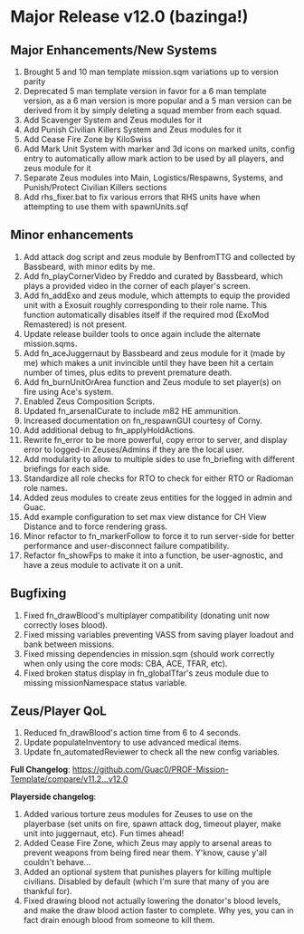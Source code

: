 # Major Release v12.0 (bazinga!)

## Major Enhancements/New Systems
1. Brought 5 and 10 man template mission.sqm variations up to version parity
2. Deprecated 5 man template version in favor for a 6 man template version, as a 6 man version is more popular and a 5 man version can be derived from it by simply deleting a squad member from each squad.
3. Add Scavenger System and Zeus modules for it
4. Add Punish Civilian Killers System and Zeus modules for it
5. Add Cease Fire Zone by KiloSwiss
6. Add Mark Unit System with marker and 3d icons on marked units, config entry to automatically allow mark action to be used by all players, and zeus module for it
7. Separate Zeus modules into Main, Logistics/Respawns, Systems, and Punish/Protect Civilian Killers sections
8. Add rhs_fixer.bat to fix various errors that RHS units have when attempting to use them with spawnUnits.sqf
## Minor enhancements
1. Add attack dog script and zeus module by BenfromTTG and collected by Bassbeard, with minor edits by me.
2. Add fn_playCornerVideo by Freddo and curated by Bassbeard, which plays a provided video in the corner of each player's screen.
3. Add fn_addExo and zeus module, which attempts to equip the provided unit with a Exosuit roughly corresponding to their role name. This function automatically disables itself if the required mod (ExoMod Remastered) is not present.
4. Update release builder tools to once again include the alternate mission.sqms.
5. Add fn_aceJuggernaut by Bassbeard and zeus module for it (made by me) which makes a unit invincible until they have been hit a certain number of times, plus edits to prevent premature death.
6. Add fn_burnUnitOrArea function and Zeus module to set player(s) on fire using Ace's system.
7. Enabled Zeus Composition Scripts.
8. Updated fn_arsenalCurate to include m82 HE ammunition.
9. Increased documentation on fn_respawnGUI courtesy of Corny.
10. Add additional debug to fn_applyHoldActions.
11. Rewrite fn_error to be more powerful, copy error to server, and display error to logged-in Zeuses/Admins if they are the local user.
12. Add modularity to allow to multiple sides to use fn_briefing with different briefings for each side.
13. Standardize all role checks for RTO to check for either RTO or Radioman role names.
14. Added zeus modules to create zeus entities for the logged in admin and Guac.
15. Add example configuration to set max view distance for CH View Distance and to force rendering grass.
16. Minor refactor to fn_markerFollow to force it to run server-side for better performance and user-disconnect failure compatibility.
17. Refactor fn_showFps to make it into a function, be user-agnostic, and have a zeus module to activate it on a unit.
## Bugfixing
1. Fixed fn_drawBlood's multiplayer compatibility (donating unit now correctly loses blood).
2. Fixed missing variables preventing VASS from saving player loadout and bank between missions.
3. Fixed missing dependencies in mission.sqm (should work correctly when only using the core mods: CBA, ACE, TFAR, etc).
4. Fixed broken status display in fn_globalTfar's zeus module due to missing missionNamespace status variable.
## Zeus/Player QoL
1. Reduced fn_drawBlood's action time from 6 to 4 seconds.
2. Update populateInventory to use advanced medical items.
3. Update fn_automatedReviewer to check all the new config variables.

**Full Changelog**: https://github.com/Guac0/PROF-Mission-Template/compare/v11.2...v12.0

**Playerside changelog**:
1. Added various torture zeus modules for Zeuses to use on the playerbase (set units on fire, spawn attack dog, timeout player, make unit into juggernaut, etc). Fun times ahead!
2. Added Cease Fire Zone, which Zeus may apply to arsenal areas to prevent weapons from being fired near them. Y'know, cause y'all couldn't behave...
3. Added an optional system that punishes players for killing multiple civilians. Disabled by default (which I'm sure that many of you are thankful for).
4. Fixed drawing blood not actually lowering the donator's blood levels, and make the draw blood action faster to complete. Why yes, you can in fact drain enough blood from someone to kill them.
